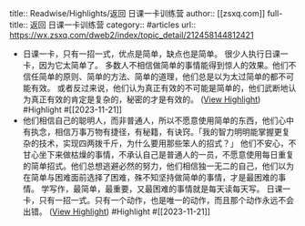 title:: Readwise/Highlights/返回 日课一卡训练营
author:: [[zsxq.com]]
full-title:: 返回 日课一卡训练营
category:: #articles
url:: https://wx.zsxq.com/dweb2/index/topic_detail/212458144812421
- 日课一卡，只有一招一式，优点是简单，缺点也是简单。 很少人执行日课一卡，因为它太简单了。 多数人不相信做简单的事情能得到惊人的效果。他们不信任简单的原则、简单的方法、简单的道理，他们总是以为太过简单的都不可能有效。 或者反过来说，他们认为真正有效的不可能是简单的，他们武断地认为真正有效的肯定是复杂的，秘密的才是有效的。 ([View Highlight](https://read.readwise.io/read/01hfqv8pcxb5nrasse5bg71m78)) #Highlight #[[2023-11-21]]
- 他们相信自己的聪明人，而非普通人，所以不愿意使用简单的东西，他们心中有执念，相信万事万物有捷径，有秘籍，有诀窍。「我的智力明明能掌握更复杂的技术，实现四两拨千斤，为什么要用那些笨人的招式？」 他们不安心，不甘心坐下来做枯燥的事情，不承认自己是普通人的一员，不愿意使用每日重复的简单招式。他们总想逃避必然的努力，他们相信独一无二的自己，他们以为在简单与困难面前选择了困难，殊不知坚持做简单的事情，才是最困难的事情。 学写作，最简单，最重要，又最困难的事情就是每天读每天写。 日课一卡，只有一招一式。只有一个动作，也是唯一的动作，而且那个动作永远不会出错。 ([View Highlight](https://read.readwise.io/read/01hfqv9h896ejsy1yth1wsp6bd)) #Highlight #[[2023-11-21]]